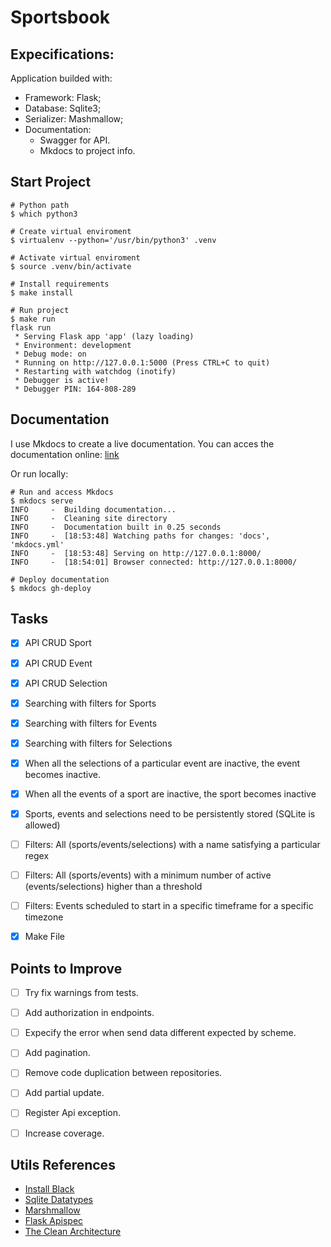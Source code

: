 # Sportsbook

## Expecifications:

Application builded with:
- Framework: Flask;
- Database: Sqlite3;
- Serializer: Mashmallow;
- Documentation:
    - Swagger for API.
    - Mkdocs to project info.

## Start Project

```shell
# Python path
$ which python3

# Create virtual enviroment
$ virtualenv --python='/usr/bin/python3' .venv

# Activate virtual enviroment
$ source .venv/bin/activate 

# Install requirements
$ make install

# Run project
$ make run
flask run
 * Serving Flask app 'app' (lazy loading)
 * Environment: development
 * Debug mode: on
 * Running on http://127.0.0.1:5000 (Press CTRL+C to quit)
 * Restarting with watchdog (inotify)
 * Debugger is active!
 * Debugger PIN: 164-808-289

```

## Documentation
I use Mkdocs to create a live documentation. You can acces the documentation online: [link](https://handboy.github.io/sport-book/)

Or run locally:

```shell
# Run and access Mkdocs
$ mkdocs serve
INFO     -  Building documentation...
INFO     -  Cleaning site directory
INFO     -  Documentation built in 0.25 seconds
INFO     -  [18:53:48] Watching paths for changes: 'docs', 'mkdocs.yml'
INFO     -  [18:53:48] Serving on http://127.0.0.1:8000/
INFO     -  [18:54:01] Browser connected: http://127.0.0.1:8000/

# Deploy documentation
$ mkdocs gh-deploy
```

## Tasks
- [X] API CRUD Sport
- [X] API CRUD Event
- [X] API CRUD Selection
- [X] Searching with filters for Sports
- [X] Searching with filters for Events
- [X] Searching with filters for Selections
- [X] When all the selections of a particular event are inactive, the event becomes inactive.
- [X] When all the events of a sport are inactive, the sport becomes inactive
- [X] Sports, events and selections need to be persistently stored (SQLite is allowed)
- [ ] Filters: All (sports/events/selections) with a name satisfying a particular regex
- [ ] Filters: All (sports/events) with a minimum number of active (events/selections) higher than a threshold
- [ ] Filters: Events scheduled to start in a specific timeframe for a specific timezone
- [X] Make File


## Points to Improve
- [ ] Try fix warnings from tests.
- [ ] Add authorization in endpoints.
- [ ] Expecify the error when send data different expected by scheme.
- [ ] Add pagination.
- [ ] Remove code duplication between repositories.
- [ ] Add partial update.
- [ ] Register Api exception.
- [ ] Increase coverage.


## Utils References
- [Install Black](https://marcobelo.medium.com/setting-up-python-black-on-visual-studio-code-5318eba4cd00)
- [Sqlite Datatypes](https://www.sqlite.org/datatype3.html)
- [Marshmallow](https://marshmallow.readthedocs.io/en/stable/index.html)
- [Flask Apispec](https://flask-apispec.readthedocs.io/en/latest/usage.html)
- [The Clean Architecture](https://blog.cleancoder.com/uncle-bob/2012/08/13/the-clean-architecture.html)